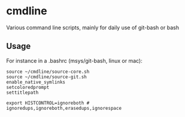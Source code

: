 # cmdline
Various command line scripts, mainly for daily use of git-bash or bash

## Usage

For instance in a .bashrc (msys/git-bash, linux or mac):
```shell
source ~/cmdline/source-core.sh
source ~/cmdline/source-git.sh
enable_native_symlinks
setcoloredprompt
settitlepath

export HISTCONTROL=ignoreboth # ignoredups,ignoreboth,erasedups,ignorespace
```